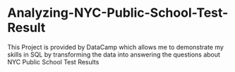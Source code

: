 # Analyzing-NYC-Public-School-Test-Result

This Project is provided by DataCamp which allows me to demonstrate my skills in SQL by transforming the data into answering the questions about NYC Public School Test Results
